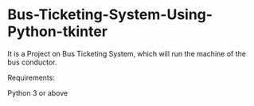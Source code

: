 # Bus-Ticketing-System-Using-Python-tkinter
It is a Project on Bus Ticketing System, which will run the machine of the bus conductor.

Requirements:

Python 3 or above
